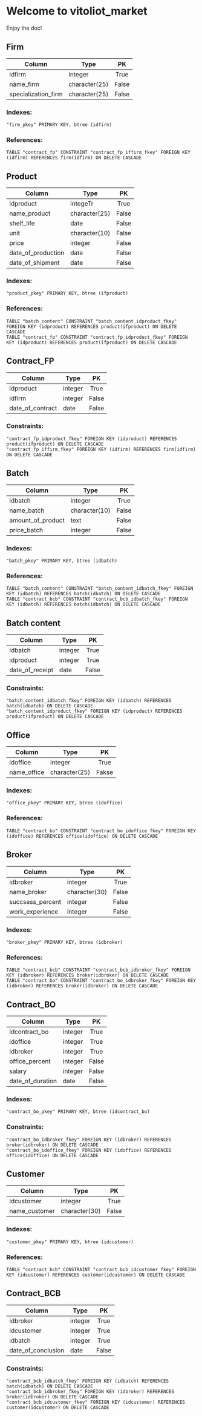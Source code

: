 # Welcome to vitoliot_market
Enjoy the doc!
## __Firm__
|Column               |Type           |PK   |
|---------------------|---------------|:---:|
| idfirm              | integer       |True |
| name_firm           | character(25) |False|
| specialization_firm | character(25) |False|

### __Indexes__:
    "firm_pkey" PRIMARY KEY, btree (idfirm)

### __References__:
    TABLE "contract_fp" CONSTRAINT "contract_fp_iffirm_fkey" FOREIGN KEY (idfirm) REFERENCES firm(idfirm) ON DELETE CASCADE
## __Product__
|Column              |Type           |PK   |
|--------------------|---------------|:---:|
| idproduct          | integeTr       |True |
| name_product       | character(25) |False|
| shelf_life         | date          |False|
| unit               | character(10) |False|
| price              | integer       |False|
| date_of_production | date          |False|
| date_of_shipment   | date          |False|

### __Indexes__:
    "product_pkey" PRIMARY KEY, btree (ifproduct)

### __References__:
    TABLE "batch_content" CONSTRAINT "batch_content_idproduct_fkey" FOREIGN KEY (idproduct) REFERENCES product(ifproduct) ON DELETE CASCADE
    TABLE "contract_fp" CONSTRAINT "contract_fp_idproduct_fkey" FOREIGN KEY (idproduct) REFERENCES product(ifproduct) ON DELETE CASCADE

## Contract_FP
|Column              |Type           |PK   |
|--------------------|---------------|:---:|
 idproduct        | integer |True
 idfirm           | integer |False
 date_of_contract | date    |False

### __Constraints__:
    "contract_fp_idproduct_fkey" FOREIGN KEY (idproduct) REFERENCES product(ifproduct) ON DELETE CASCADE
    "contract_fp_iffirm_fkey" FOREIGN KEY (idfirm) REFERENCES firm(idfirm) ON DELETE CASCADE
## Batch
|Column              |Type           |PK   |
|--------------------|---------------|:---:|
 idbatch           | integer       |True                    
 name_batch        | character(10) |False
 amount_of_product | text          |False
 price_batch       | integer       |False

### __Indexes__:
    "batch_pkey" PRIMARY KEY, btree (idbatch)

### __References__:
    TABLE "batch_content" CONSTRAINT "batch_content_idbatch_fkey" FOREIGN KEY (idbatch) REFERENCES batch(idbatch) ON DELETE CASCADE
    TABLE "contract_bcb" CONSTRAINT "contract_bcb_idbatch_fkey" FOREIGN KEY (idbatch) REFERENCES batch(idbatch) ON DELETE CASCADE
## Batch content
|Column              |Type           |PK   |
|--------------------|---------------|:---:|
 idbatch         | integer |True
 idproduct       | integer |True
 date_of_receipt | date    |False

### __Constraints__:
    "batch_content_idbatch_fkey" FOREIGN KEY (idbatch) REFERENCES batch(idbatch) ON DELETE CASCADE
    "batch_content_idproduct_fkey" FOREIGN KEY (idproduct) REFERENCES product(ifproduct) ON DELETE CASCADE
## Office
|Column              |Type           |PK   |
|--------------------|---------------|:---:|
 idoffice    | integer       |True                 
 name_office | character(25) |Fakse

### __Indexes__:
    "office_pkey" PRIMARY KEY, btree (idoffice)

### __References__:
    TABLE "contract_bo" CONSTRAINT "contract_bo_idoffice_fkey" FOREIGN KEY (idoffice) REFERENCES office(idoffice) ON DELETE CASCADE
## Broker
|Column              |Type           |PK   |
|--------------------|---------------|:---:|
 idbroker         | integer       | True                   
 name_broker      | character(30) | False
 succsess_percent | integer       | False
 work_experience  | integer       | False

### __Indexes__:
    "broker_pkey" PRIMARY KEY, btree (idbroker)

### __References__:
    TABLE "contract_bcb" CONSTRAINT "contract_bcb_idbroker_fkey" FOREIGN KEY (idbroker) REFERENCES broker(idbroker) ON DELETE CASCADE
    TABLE "contract_bo" CONSTRAINT "contract_bo_idbroker_fkey" FOREIGN KEY (idbroker) REFERENCES broker(idbroker) ON DELETE CASCADE
## Contract_BO
|Column              |Type           |PK   |
|--------------------|---------------|:---:|
 idcontract_bo    | integer | True        
 idoffice         | integer | True
 idbroker         | integer | True
 office_percent   | integer | False
 salary           | integer | False
 date_of_duration | date    | False

### __Indexes__:
    "contract_bo_pkey" PRIMARY KEY, btree (idcontract_bo)

### __Constraints__:
    "contract_bo_idbroker_fkey" FOREIGN KEY (idbroker) REFERENCES broker(idbroker) ON DELETE CASCADE
    "contract_bo_idoffice_fkey" FOREIGN KEY (idoffice) REFERENCES office(idoffice) ON DELETE CASCADE
## Customer
|Column              |Type           |PK   |
|--------------------|---------------|:---:|
 idcustomer    | integer       |True                 
 name_customer | character(30) |False

### __Indexes__:
    "customer_pkey" PRIMARY KEY, btree (idcustomer)

### __References__:
    TABLE "contract_bcb" CONSTRAINT "contract_bcb_idcustomer_fkey" FOREIGN KEY (idcustomer) REFERENCES customer(idcustomer) ON DELETE CASCADE
## __Contract_BCB__
|Column              |Type           |PK   |
|--------------------|---------------|:---:|
 idbroker           | integer |True
 idcustomer         | integer |True
 idbatch            | integer |True
 date_of_conclusion | date    |False

### __Constraints__:
    "contract_bcb_idbatch_fkey" FOREIGN KEY (idbatch) REFERENCES batch(idbatch) ON DELETE CASCADE
    "contract_bcb_idbroker_fkey" FOREIGN KEY (idbroker) REFERENCES broker(idbroker) ON DELETE CASCADE
    "contract_bcb_idcustomer_fkey" FOREIGN KEY (idcustomer) REFERENCES customer(idcustomer) ON DELETE CASCADE